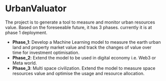# UrbanValuator
The project is to generate a tool to measure and monitor urban resources value. Based on the foreseeable future, it has 3 phases. currently it is at phase 1 deployment. 

- **Phase_1**: Develop a Machine Learning model to measure the earth urban land and property market value and track the changes of value over time for investment optimisation. 
- **Phase_2**: Extend the model to be used in digital economy i.e. Web3 or Meta world. 
- **Phase_3**: Multi space civilization. Extend the model to measure space resources value and optimise the usage and resource allocation.

